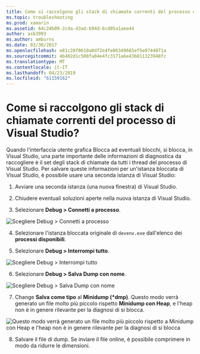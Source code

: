 ```yaml
---
title: Come si raccolgono gli stack di chiamate correnti del processo di Visual Studio?
ms.topic: troubleshooting
ms.prod: xamarin
ms.assetid: 64c24b09-2c4a-43ad-b94d-6cd05a1aee44
author: asb3993
ms.author: amburns
ms.date: 03/30/2017
ms.openlocfilehash: e81c28f0610a0df2e4fe06349685ef5e0744071a
ms.sourcegitcommit: 4b402d1c508fa84e4fc3171a6e43b811323948fc
ms.translationtype: MT
ms.contentlocale: it-IT
ms.lasthandoff: 04/23/2019
ms.locfileid: "61159162"
---
```

# <a name="how-do-i-collect-the-current-call-stacks-of-the-visual-studio-process"></a>Come si raccolgono gli stack di chiamate correnti del processo di Visual Studio?

Quando l'interfaccia utente grafica Blocca ad eventuali blocchi, si blocca, in Visual Studio, una parte importante delle informazioni di diagnostica da raccogliere è il set degli stack di chiamate da tutti i thread del processo di Visual Studio. Per salvare queste informazioni per un'istanza bloccata di Visual Studio, è possibile usare una seconda istanza di Visual Studio:

1. Avviare una seconda istanza (una nuova finestra) di Visual Studio.

2. Chiudere eventuali soluzioni aperte nella nuova istanza di Visual Studio.

3. Selezionare **Debug > Connetti a processo**.

  ![](vs-callstack-images/image1.png "Scegliere Debug > Connetti a processo")

4. Selezionare l'istanza bloccata originale di `devenv.exe` dall'elenco dei **processi disponibili**.

5. Selezionare **Debug > Interrompi tutto**.

  ![](vs-callstack-images/image2.png "Scegliere Debug > Interrompi tutto")

6. Selezionare **Debug > Salva Dump con nome**.

  ![](vs-callstack-images/image3.png "Scegliere Debug > Salva Dump con nome")

7. Change **Salva come tipo** al **Minidump (\*dmp)**. Questo modo verrà generato un file molto più piccolo rispetto **Minidump con Heap**, e l'heap non è in genere rilevante per la diagnosi di si blocca.

  ![](vs-callstack-images/image4.png "Questo modo verrà generato un file molto più piccolo rispetto a Minidump con Heap e l'heap non è in genere rilevante per la diagnosi di si blocca")

8. Salvare il file di dump. Se inviare il file online, è possibile comprimere in modo da ridurre le dimensioni.
